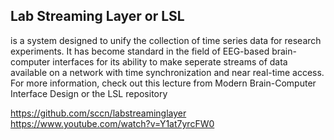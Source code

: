 ## Lab Streaming Layer or LSL

is a system designed to unify the collection of time
series data for research experiments. It has become standard in the field of
EEG-based brain-computer interfaces for its ability to make seperate streams of
data available on a network with time synchronization and near real-time
access. For more information, check out this lecture from Modern Brain-Computer
Interface Design or the LSL repository

https://github.com/sccn/labstreaminglayer
https://www.youtube.com/watch?v=Y1at7yrcFW0

